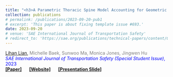 ```yaml
---
title: "<h3>A Parametric Thoracic Spine Model Accounting for Geometric Variations by Age, Sex, Stature, and Body Mass Index</h3>"
collection: publications
# permalink: /publications/2023-09-20-pub1
# excerpt: 'This paper is about fixing template issue #693.'
date: 2023-09-20
# venue: 'SAE International Journal of Transportation Safety'
# redirect_to: 'https://sae.org/publications/technical-papers/content/09-11-02-0012/'
---
```


<u>Lihan Lian</u>, <span style="color: gray;">Michelle Baek, Sunwoo Ma, Monica Jones, Jingwen Hu </span><br>
<span style="color: blue;">*SAE International Journal of Transportation Safety (Special Student Issue)*, 2023 </span><br>
<i class="fa-solid fa-book-open"></i> [**[Paper]**](https://sae.org/publications/technical-papers/content/09-11-02-0012/) &nbsp;&nbsp;&nbsp;&nbsp;
<i class="fab fa-chrome"></i> [**[Website]**](https://humanshape.org/HERMES/MDP_web_public/HERMES_geometry_model/) &nbsp;&nbsp;&nbsp;&nbsp;
<i class="fa-solid fa-file"></i> [**[Presentation Slide]**](../files/presentation-IBRC.pptx)
<!-- Published in *SAE International Journal of Transportation Safety*, 2023 -->
